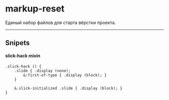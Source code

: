 # markup-reset
Единый набор файлов для старта вёрстки проекта.

---

## Snipets

#### slick-hack mixin
```
.slick-hack () {
	.slide { .display (none);
		&:first-of-type { .display (block); }
	}

	&.slick-initialized .slide { .display (block); }
}
```

